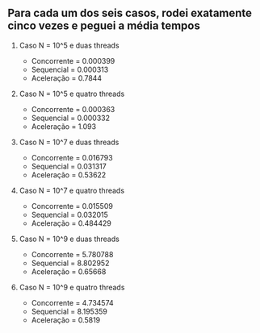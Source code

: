 Para cada um dos seis casos, rodei exatamente cinco vezes e peguei a média tempos
---

1. Caso N = 10^5 e duas threads
	* Concorrente =  0.000399
	* Sequencial = 0.000313
	* Aceleração = 0.7844

2. Caso N = 10^5 e quatro threads
	* Concorrente =  0.000363
	* Sequencial = 0.000332
	* Aceleração = 1.093

3. Caso N = 10^7 e duas threads
	* Concorrente =  0.016793
	* Sequencial = 0.031317
	* Aceleração = 0.53622

4. Caso N = 10^7 e quatro threads
	* Concorrente =  0.015509
	* Sequencial = 0.032015
	* Aceleração = 0.484429

5. Caso N = 10^9 e duas threads
	* Concorrente =  5.780788
	* Sequencial = 8.802952
	* Aceleração = 0.65668

6. Caso N = 10^9 e quatro threads
	* Concorrente =  4.734574
	* Sequencial = 8.195359
	* Aceleração = 0.5819
